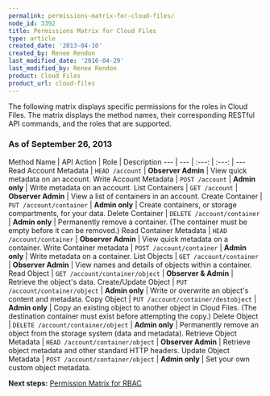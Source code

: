 ```yaml
---
permalink: permissions-matrix-for-cloud-files/
node_id: 3392
title: Permissions Matrix for Cloud Files
type: article
created_date: '2013-04-10'
created_by: Renee Rendon
last_modified_date: '2016-04-29'
last_modified_by: Renee Rendon
product: Cloud Files
product_url: cloud-files
---
```


The following matrix displays specific permissions for the roles in Cloud Files. The matrix displays the method names, their corresponding RESTful API commands, and the roles that are supported.

### As of September 26, 2013

Method Name | API Action | Role | Description
--- | --- | :---: | :---: | ---
Read Account Metadata | ```HEAD /account``` | **Observer Admin** | View quick metadata on an account.
Write Account Metadata | `POST /account` | **Admin only** | Write metadata on an account.
List Containers | `GET /account` | **Observer Admin** | View a list of containers in an account.
Create Container | `PUT /account/container` | **Admin only** | Create containers, or storage compartments, for your data.
Delete Container | `DELETE /account/container` | **Admin only** | Permanently remove a container. (The container must be empty before it can be removed.)
Read Container Metadata | `HEAD /account/container` | **Observer Admin** | View quick metadata on a container.
Write Container metadata | `POST /account/container` | **Admin only** | Write metadata on a container.
List Objects | `GET /account/container` | **Observer Admin** | View names and details of objects within a container.
Read Object | `GET /account/container/object` | **Observer & Admin** | Retrieve the object's data.
Create/Update Object | `PUT /account/container/object` | **Admin only** | Write or overwrite an object's content and metadata.
Copy Object | `PUT /account/container/destobject` | **Admin only** | Copy an existing object to another object in Cloud Files. (The destination container must exist before attempting the copy.)
Delete Object | `DELETE /account/container/object` | **Admin only** | Permanently remove an object from the storage system (data and metadata).
Retrieve Object Metadata | `HEAD /account/container/object` | **Observer Admin** | Retrieve object metadata and other standard HTTP headers.
Update Object Metadata | `POST /account/container/object` |  **Admin only** | Set your own custom object metadata.


**Next steps:** [Permission Matrix for RBAC](/how-to/permissions-matrix-for-role-based-access-control-rbac)
